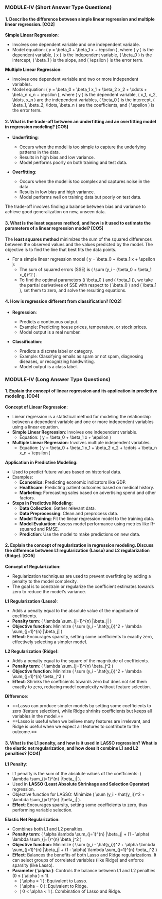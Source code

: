 ### MODULE-IV (Short Answer Type Questions)

#### 1. Describe the difference between simple linear regression and multiple linear regression. [CO2]

**Simple Linear Regression**:
- Involves one dependent variable and one independent variable.
- Model equation: \( y = \beta_0 + \beta_1 x + \epsilon \), where \( y \) is the dependent variable, \( x \) is the independent variable, \( \beta_0 \) is the intercept, \( \beta_1 \) is the slope, and \( \epsilon \) is the error term.

**Multiple Linear Regression**:
- Involves one dependent variable and two or more independent variables.
- Model equation: \( y = \beta_0 + \beta_1 x_1 + \beta_2 x_2 + \cdots + \beta_n x_n + \epsilon \), where \( y \) is the dependent variable, \( x_1, x_2, \ldots, x_n \) are the independent variables, \( \beta_0 \) is the intercept, \( \beta_1, \beta_2, \ldots, \beta_n \) are the coefficients, and \( \epsilon \) is the error term.

#### 2. What is the trade-off between an underfitting and an overfitting model in regression modeling? [CO5]

- **Underfitting**:
  - Occurs when the model is too simple to capture the underlying patterns in the data.
  - Results in high bias and low variance.
  - Model performs poorly on both training and test data.

- **Overfitting**:
  - Occurs when the model is too complex and captures noise in the data.
  - Results in low bias and high variance.
  - Model performs well on training data but poorly on test data.

The trade-off involves finding a balance between bias and variance to achieve good generalization on new, unseen data.

#### 3. What is the least squares method, and how is it used to estimate the parameters of a linear regression model? [CO5]

The **least squares method** minimizes the sum of the squared differences between the observed values and the values predicted by the model. The objective is to find the line that best fits the data points.

- For a simple linear regression model \( y = \beta_0 + \beta_1 x + \epsilon \):
  - The sum of squared errors (SSE) is \( \sum (y_i - (\beta_0 + \beta_1 x_i))^2 \).
  - To find the optimal parameters (\( \beta_0 \) and \( \beta_1 \)), we take the partial derivatives of SSE with respect to \( \beta_0 \) and \( \beta_1 \), set them to zero, and solve the resulting equations.

#### 4. How is regression different from classification? [CO2]

- **Regression**:
  - Predicts a continuous output.
  - Example: Predicting house prices, temperature, or stock prices.
  - Model output is a real number.

- **Classification**:
  - Predicts a discrete label or category.
  - Example: Classifying emails as spam or not spam, diagnosing diseases, or recognizing handwriting.
  - Model output is a class label.

### MODULE-IV (Long Answer Type Questions)

#### 1. Explain the concept of linear regression and its application in predictive modeling. [CO4]

**Concept of Linear Regression**:
- Linear regression is a statistical method for modeling the relationship between a dependent variable and one or more independent variables using a linear equation.
- **Simple Linear Regression**: Involves one independent variable.
  - Equation: \( y = \beta_0 + \beta_1 x + \epsilon \)
- **Multiple Linear Regression**: Involves multiple independent variables.
  - Equation: \( y = \beta_0 + \beta_1 x_1 + \beta_2 x_2 + \cdots + \beta_n x_n + \epsilon \)

**Application in Predictive Modeling**:
- Used to predict future values based on historical data.
- Examples:
  - **Economics**: Predicting economic indicators like GDP.
  - **Healthcare**: Predicting patient outcomes based on medical history.
  - **Marketing**: Forecasting sales based on advertising spend and other factors.
- **Steps in Predictive Modeling**:
  - **Data Collection**: Gather relevant data.
  - **Data Preprocessing**: Clean and preprocess data.
  - **Model Training**: Fit the linear regression model to the training data.
  - **Model Evaluation**: Assess model performance using metrics like R-squared and RMSE.
  - **Prediction**: Use the model to make predictions on new data.

#### 2. Explain the concept of regularization in regression modeling. Discuss the difference between L1 regularization (Lasso) and L2 regularization (Ridge). [CO5]

**Concept of Regularization**:
- Regularization techniques are used to prevent overfitting by adding a penalty to the model complexity.
- The goal is to constrain or regularize the coefficient estimates towards zero to reduce the model's variance.

**L1 Regularization (Lasso)**:
- Adds a penalty equal to the absolute value of the magnitude of coefficients.
- **Penalty term**: \( \lambda \sum_{j=1}^{n} |\beta_j| \)
- **Objective function**: Minimize \( \sum (y_i - \hat{y_i})^2 + \lambda \sum_{j=1}^{n} |\beta_j| \)
- **Effect**: Encourages sparsity, setting some coefficients to exactly zero, effectively selecting a simpler model.

**L2 Regularization (Ridge)**:
- Adds a penalty equal to the square of the magnitude of coefficients.
- **Penalty term**: \( \lambda \sum_{j=1}^{n} \beta_j^2 \)
- **Objective function**: Minimize \( \sum (y_i - \hat{y_i})^2 + \lambda \sum_{j=1}^{n} \beta_j^2 \)
- **Effect**: Shrinks the coefficients towards zero but does not set them exactly to zero, reducing model complexity without feature selection.

**Difference**:
- ==Lasso can produce simpler models by setting some coefficients to zero (feature selection), while Ridge shrinks coefficients but keeps all variables in the model.==
- ==Lasso is useful when we believe many features are irrelevant, and Ridge is useful when we expect all features to contribute to the outcome.==

#### 3. What is the L1 penalty, and how is it used in LASSO regression? What is the elastic net regularization, and how does it combine L1 and L2 penalties? [CO4]

**L1 Penalty**:
- L1 penalty is the sum of the absolute values of the coefficients: \( \lambda \sum_{j=1}^{n} |\beta_j| \).
- Used in **LASSO (Least Absolute Shrinkage and Selection Operator)** regression.
- Objective function for LASSO: Minimize \( \sum (y_i - \hat{y_i})^2 + \lambda \sum_{j=1}^{n} |\beta_j| \).
- **Effect**: Encourages sparsity, setting some coefficients to zero, thus performing variable selection.

**Elastic Net Regularization**:
- Combines both L1 and L2 penalties.
- **Penalty term**: \( \alpha \lambda \sum_{j=1}^{n} |\beta_j| + (1 - \alpha) \lambda \sum_{j=1}^{n} \beta_j^2 \)
- **Objective function**: Minimize \( \sum (y_i - \hat{y_i})^2 + \alpha \lambda \sum_{j=1}^{n} |\beta_j| + (1 - \alpha) \lambda \sum_{j=1}^{n} \beta_j^2 \)
- **Effect**: Balances the benefits of both Lasso and Ridge regularizations. It can select groups of correlated variables (like Ridge) and enforce sparsity (like Lasso).
- **Parameter \( \alpha \)**: Controls the balance between L1 and L2 penalties (0 ≤ \( \alpha \) ≤ 1).
  - \( \alpha = 1 \): Equivalent to Lasso.
  - \( \alpha = 0 \): Equivalent to Ridge.
  - \( 0 < \alpha < 1 \): Combination of Lasso and Ridge.